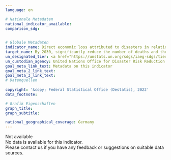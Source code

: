 ```yaml
---
language: en    

# Nationale Metadaten    
national_indicator_available:     
comparison_sdg:     
    

# Globale Metadaten    
indicator_name: Direct economic loss attributed to disasters in relation to global gross domestic product (GDP)    
target_name: By 2030, significantly reduce the number of deaths and the number of people affected and substantially decrease the direct economic losses relative to global gross domestic product caused by disasters, including water-related disasters, with a focus on protecting the poor and people in vulnerable situations    
un_designated_tier: <a href="https://unstats.un.org/sdgs/iaeg-sdgs/tier-classification/" title="Click here for more information on the UN tier classification."  target="_blank">Tier I</a>    
un_custodian_agency: United Nations Office for Disaster Risk Reduction (UNDRR)    
goal_meta_link_text: Metadata on this indicator    
goal_meta_2_link_text:     
goal_meta_3_link_text:         
# Datenquellen    
    
copyright: '&copy; Federal Statistical Office (Destatis), 2022'    
data_footnote:     

# Grafik Eigenschaften    
graph_title: 
graph_subtitle:     

national_geographical_coverage: Germany    
---
```


<span class="status notstarted">Not available </span><br>
No data is available for this indicator.<br>
Please contact us if you have any feedback or suggestions on suitable data sources.